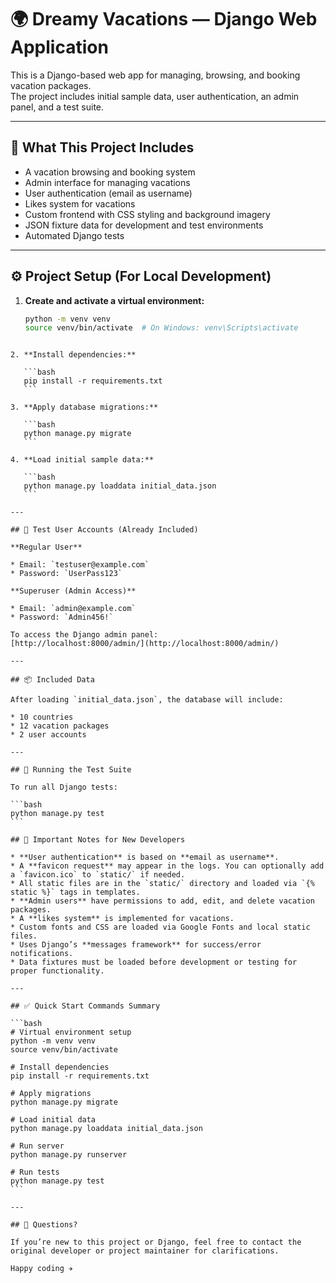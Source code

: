 # 🌍 Dreamy Vacations — Django Web Application

This is a Django-based web app for managing, browsing, and booking vacation packages.  
The project includes initial sample data, user authentication, an admin panel, and a test suite.

---

## 📖 What This Project Includes

- A vacation browsing and booking system
- Admin interface for managing vacations
- User authentication (email as username)
- Likes system for vacations
- Custom frontend with CSS styling and background imagery
- JSON fixture data for development and test environments
- Automated Django tests

---

## ⚙️ Project Setup (For Local Development)

1. **Create and activate a virtual environment:**
   ```bash
   python -m venv venv
   source venv/bin/activate  # On Windows: venv\Scripts\activate
````

2. **Install dependencies:**

   ```bash
   pip install -r requirements.txt
   ```

3. **Apply database migrations:**

   ```bash
   python manage.py migrate
   ```

4. **Load initial sample data:**

   ```bash
   python manage.py loaddata initial_data.json
   ```

---

## 👥 Test User Accounts (Already Included)

**Regular User**

* Email: `testuser@example.com`
* Password: `UserPass123`

**Superuser (Admin Access)**

* Email: `admin@example.com`
* Password: `Admin456!`

To access the Django admin panel:
[http://localhost:8000/admin/](http://localhost:8000/admin/)

---

## 📦 Included Data

After loading `initial_data.json`, the database will include:

* 10 countries
* 12 vacation packages
* 2 user accounts

---

## 🧪 Running the Test Suite

To run all Django tests:

```bash
python manage.py test
```

## 📌 Important Notes for New Developers

* **User authentication** is based on **email as username**.
* A **favicon request** may appear in the logs. You can optionally add a `favicon.ico` to `static/` if needed.
* All static files are in the `static/` directory and loaded via `{% static %}` tags in templates.
* **Admin users** have permissions to add, edit, and delete vacation packages.
* A **likes system** is implemented for vacations.
* Custom fonts and CSS are loaded via Google Fonts and local static files.
* Uses Django’s **messages framework** for success/error notifications.
* Data fixtures must be loaded before development or testing for proper functionality.

---

## ✅ Quick Start Commands Summary

```bash
# Virtual environment setup
python -m venv venv
source venv/bin/activate

# Install dependencies
pip install -r requirements.txt

# Apply migrations
python manage.py migrate

# Load initial data
python manage.py loaddata initial_data.json

# Run server
python manage.py runserver

# Run tests
python manage.py test
```

---

## 📩 Questions?

If you’re new to this project or Django, feel free to contact the original developer or project maintainer for clarifications.

Happy coding ✈️
